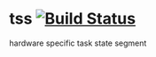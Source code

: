 tss [![Build Status](https://travis-ci.org/nathanfaucett/rs-tss.svg?branch=master)](https://travis-ci.org/nathanfaucett/rs-tss)
=====

hardware specific task state segment
